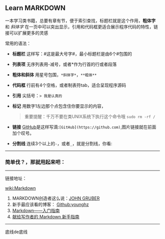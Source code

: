 
## Learn MARKDOWN ##

一本学习类书籍，总要有章有节，便于索引查找，标题栏就是这个作用，**粗体字** 和 *斜体字* 在一页中可以突出显示，引用和代码框更适合展示程序代码的特性，链接可以扩展更多的灵感

常用的语法：

- **标题栏**    这样写：#这是最大号字#，最小标题栏是由6个#包围的

- **列表项**		 无序列表用-减号，或者*作为行首的行或者段落

- **粗体和斜体**	用星号包围，`*斜体字*`，`**粗体**`

- **代码框**   行前有4个空格，或者制表符tab，适合呈现程序源码

- **引用**		  尖括号：`> 我是认真的`

- **标记**		 用数字1左边那个点包含住你要显示的内容，

  > 重要提醒：千万不要在类UNIX系统下执行这个命令哦
    `sudo rm -rf /`


- **链接**	[GitHub](https://github.com)是这样写滴:`[GitHub](https://github.com)`,图片链接就在前面加个叹号。

- **分割线**		 连续3个以上的`-`，或者`_`，就是分割线，你看:

____

### **简单伐？，那就用起来吧：** ###

----
链接地址：

[wiki:Markdown](https://zh.wikipedia.org/wiki/Markdown)

1.  MARKDOWN创造者这么说：[JOHN GRUBER](https://daringfireball.net/projects/markdown/syntax#overview)
2.	新手最应该看的博客： [Github:younghz](http://younghz.github.io/Markdown/)
3.	[Markdown——入门指南](https://www.jianshu.com/p/1e402922ee32)
4.	[献给写作者的 Markdown 新手指南](https://www.jianshu.com/p/q81RER)


---

底线de底线
